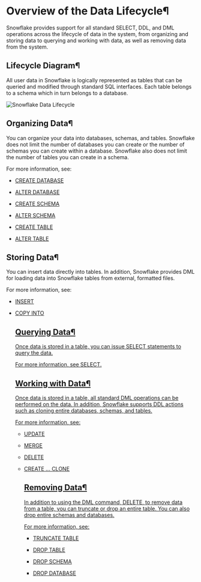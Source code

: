 # Overview of the Data Lifecycle¶

Snowflake provides support for all standard SELECT, DDL, and DML operations
across the lifecycle of data in the system, from organizing and storing data
to querying and working with data, as well as removing data from the system.

## Lifecycle Diagram¶

All user data in Snowflake is logically represented as tables that can be
queried and modified through standard SQL interfaces. Each table belongs to a
schema which in turn belongs to a database.

![Snowflake Data Lifecycle](../_images/data-lifecycle.png)

## Organizing Data¶

You can organize your data into databases, schemas, and tables. Snowflake does
not limit the number of databases you can create or the number of schemas you
can create within a database. Snowflake also does not limit the number of
tables you can create in a schema.

For more information, see:

  * [CREATE DATABASE](../sql-reference/sql/create-database)

  * [ALTER DATABASE](../sql-reference/sql/alter-database)

  * [CREATE SCHEMA](../sql-reference/sql/create-schema)

  * [ALTER SCHEMA](../sql-reference/sql/alter-schema)

  * [CREATE TABLE](../sql-reference/sql/create-table)

  * [ALTER TABLE](../sql-reference/sql/alter-table)

## Storing Data¶

You can insert data directly into tables. In addition, Snowflake provides DML
for loading data into Snowflake tables from external, formatted files.

For more information, see:

  * [INSERT](../sql-reference/sql/insert)

  * [COPY INTO <table>](../sql-reference/sql/copy-into-table)

## Querying Data¶

Once data is stored in a table, you can issue SELECT statements to query the
data.

For more information, see [SELECT](../sql-reference/sql/select).

## Working with Data¶

Once data is stored in a table, all standard DML operations can be performed
on the data. In addition, Snowflake supports DDL actions such as cloning
entire databases, schemas, and tables.

For more information, see:

  * [UPDATE](../sql-reference/sql/update)

  * [MERGE](../sql-reference/sql/merge)

  * [DELETE](../sql-reference/sql/delete)

  * [CREATE <object> … CLONE](../sql-reference/sql/create-clone)

## Removing Data¶

In addition to using the DML command, [DELETE](../sql-reference/sql/delete),
to remove data from a table, you can truncate or drop an entire table. You can
also drop entire schemas and databases.

For more information, see:

  * [TRUNCATE TABLE](../sql-reference/sql/truncate-table)

  * [DROP TABLE](../sql-reference/sql/drop-table)

  * [DROP SCHEMA](../sql-reference/sql/drop-schema)

  * [DROP DATABASE](../sql-reference/sql/drop-database)

